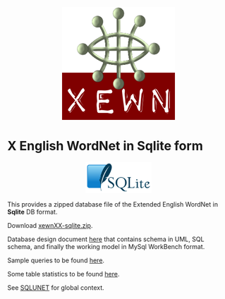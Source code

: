 <p align="center">
<img width="256" height="256" src="images/xewn2.png">
</p>

# X English WordNet in Sqlite form

<p align="center">
<img width="150"src="images/SQLite.png">
</p>

This provides a zipped database file of the Extended English WordNet in **Sqlite**  DB format.

Download [xewnXX-sqlite.zip](https://x-englishwordnet.github.io/sqlite/xewnXX-sqlite.zip).

Database design document [here](xewn.pdf) that contains schema in UML, SQL schema, and finally the working model in MySql WorkBench format.

Sample queries to be found [here](xewn-queries.pdf).

Some table statistics to be found [here](https://github.io/x-englishwordnet/sqlite/stats/stats-XX.html).

See [SQLUNET](http://sqlunet.sourceforge.net/) for global context.